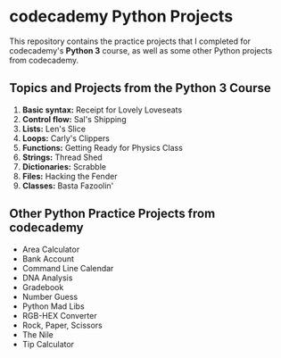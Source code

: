 # codecademy Python Projects

This repository contains the practice projects that I completed for codecademy's **Python 3** course, as well as some other Python projects from codecademy.

## Topics and Projects from the Python 3 Course
1. **Basic syntax:** Receipt for Lovely Loveseats
2. **Control flow:** Sal's Shipping
3. **Lists:** Len's Slice
4. **Loops:** Carly's Clippers
5. **Functions:** Getting Ready for Physics Class
6. **Strings:** Thread Shed
7. **Dictionaries:** Scrabble
8. **Files:** Hacking the Fender
9. **Classes:** Basta Fazoolin'

## Other Python Practice Projects from codecademy
- Area Calculator
- Bank Account
- Command Line Calendar
- DNA Analysis
- Gradebook
- Number Guess
- Python Mad Libs
- RGB-HEX Converter
- Rock, Paper, Scissors
- The Nile
- Tip Calculator
